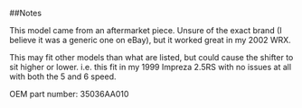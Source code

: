 ##Notes

This model came from an aftermarket piece. Unsure of the exact brand (I believe it was a generic one on eBay), but it worked great in my 2002 WRX. 

This may fit other models than what are listed, but could cause the shifter to sit higher or lower. i.e. this fit in my 1999 Impreza 2.5RS with no issues at all with both the 5 and 6 speed.

OEM part number: 35036AA010